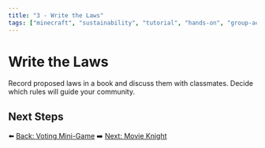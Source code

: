 ```yaml
---
title: "3 - Write the Laws"
tags: ["minecraft", "sustainability", "tutorial", "hands-on", "group-activity"]
---
```

# Write the Laws

Record proposed laws in a book and discuss them with classmates. Decide which rules will guide your community.

## Next Steps

⬅️ [Back: Voting Mini-Game](/sustainability_lab/Day-5/01_voting)
➡️ [Next: Movie Knight](/sustainability_lab/Day-5/03_movie_knight)

